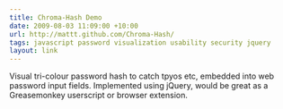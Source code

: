 ```yaml
---
title: Chroma-Hash Demo
date: 2009-08-03 11:09:00 +10:00
url: http://mattt.github.com/Chroma-Hash/
tags: javascript password visualization usability security jquery
layout: link
---
```

Visual tri-colour password hash to catch tpyos etc, embedded into web password input fields.  Implemented using jQuery, would be great as a Greasemonkey userscript or browser extension.
